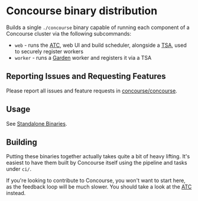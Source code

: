 # Concourse binary distribution

Builds a single `./concourse` binary capable of running each component of a
Concourse cluster via the following subcommands:

* `web` - runs the [ATC](https://github.com/concourse/atc), web UI and build
  scheduler, alongside a [TSA](https://github.com/concourse/tsa), used to
  securely register workers
* `worker` - runs a [Garden](https://github.com/cloudfoundry/garden) worker and
  registers it via a TSA

## Reporting Issues and Requesting Features

Please report all issues and feature requests in [concourse/concourse](https://github.com/concourse/concourse/issues).

## Usage

See [Standalone Binaries](https://concourse.ci/binaries.html).


## Building

Putting these binaries together actually takes quite a bit of heavy lifting.
It's easiest to have them built by Concourse itself using the pipeline and
tasks under `ci/`.

If you're looking to contribute to Concourse, you won't want to start here, as
the feedback loop will be much slower. You should take a look at the
[ATC](https://github.com/concourse/atc) instead.

